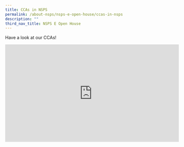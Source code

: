 ```yaml
---
title: CCAs in NSPS
permalink: /about-nsps/nsps-e-open-house/ccas-in-nsps
description: ""
third_nav_title: NSPS E Open House
---
```

Have a look at our CCAs!

<iframe width="560" height="315" src="https://www.youtube.com/embed/J5FMnvFQ9GU" title="YouTube video player" frameborder="0" allow="accelerometer; autoplay; clipboard-write; encrypted-media; gyroscope; picture-in-picture" allowfullscreen></iframe>